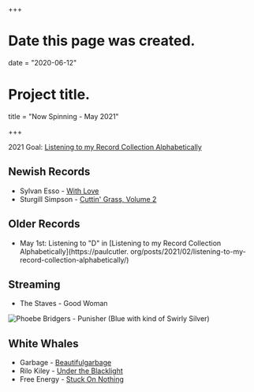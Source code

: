 +++
# Date this page was created.
date = "2020-06-12"

# Project title.
title = "Now Spinning - May 2021"

+++

2021 Goal:  [Listening to my Record Collection Alphabetically](https://paulcutler.org/posts/2021/02/listening-to-my-record-collection-alphabetically/)

## Newish Records
* Sylvan Esso - [With Love](https://www.discogs.com/Sylvan-Esso-With-Love/release/17705353)
* Sturgill Simpson - [Cuttin' Grass, Volume 2](https://www.discogs.com/Sturgill-Simpson-Cuttin-Grass-Vol-2/release/18094627)

## Older Records
* May 1st: Listening to "D" in [Listening to my Record Collection Alphabetically](https://paulcutler.
  org/posts/2021/02/listening-to-my-record-collection-alphabetically/)

## Streaming
* The Staves - Good Woman



![Phoebe Bridgers - Punisher (Blue with kind of Swirly Silver)](/img/punisher.jpg)

## White Whales
* Garbage - [Beautifulgarbage](https://www.discogs.com/Garbage-Beautifulgarbage/release/6193359)
* Rilo Kiley - [Under the Blacklight](https://www.discogs.com/Rilo-Kiley-Under-The-Blacklight/release/3077280)
* Free Energy - [Stuck On Nothing](https://www.discogs.com/Free-Energy-Stuck-On-Nothing/release/2260616)



